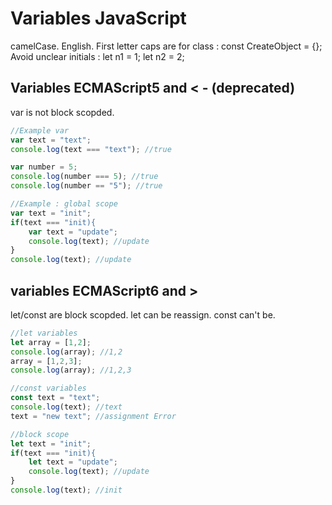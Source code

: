# Variables JavaScript
camelCase.
English.
First letter caps are for class : const CreateObject = {};
Avoid unclear initials : let n1 = 1; let n2 = 2;

## Variables ECMAScript5 and < - (deprecated)
var is not block scopded.

``` javascript
//Example var
var text = "text";
console.log(text === "text"); //true

var number = 5;
console.log(number === 5); //true
console.log(number == "5"); //true
```

``` javascript
//Example : global scope
var text = "init";
if(text === "init){
	var text = "update";
	console.log(text); //update
}
console.log(text); //update
```

## variables ECMAScript6 and >
let/const are block scopded.
let can be reassign.
const can't be.

``` javascript
//let variables
let array = [1,2];
console.log(array); //1,2
array = [1,2,3];
console.log(array); //1,2,3
```

``` javascript
//const variables
const text = "text";
console.log(text); //text
text = "new text"; //assignment Error
```

``` javascript
//block scope
let text = "init";
if(text === "init){
	let text = "update";
	console.log(text); //update
}
console.log(text); //init
```